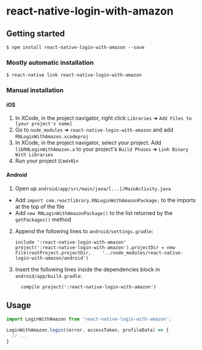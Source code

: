 
# react-native-login-with-amazon

## Getting started

`$ npm install react-native-login-with-amazon --save`

### Mostly automatic installation

`$ react-native link react-native-login-with-amazon`

### Manual installation


#### iOS

1. In XCode, in the project navigator, right click `Libraries` ➜ `Add Files to [your project's name]`
2. Go to `node_modules` ➜ `react-native-login-with-amazon` and add `RNLoginWithAmazon.xcodeproj`
3. In XCode, in the project navigator, select your project. Add `libRNLoginWithAmazon.a` to your project's `Build Phases` ➜ `Link Binary With Libraries`
4. Run your project (`Cmd+R`)<

#### Android

1. Open up `android/app/src/main/java/[...]/MainActivity.java`
  - Add `import com.reactlibrary.RNLoginWithAmazonPackage;` to the imports at the top of the file
  - Add `new RNLoginWithAmazonPackage()` to the list returned by the `getPackages()` method
2. Append the following lines to `android/settings.gradle`:
  	```
  	include ':react-native-login-with-amazon'
  	project(':react-native-login-with-amazon').projectDir = new File(rootProject.projectDir, 	'../node_modules/react-native-login-with-amazon/android')
  	```
3. Insert the following lines inside the dependencies block in `android/app/build.gradle`:
  	```
      compile project(':react-native-login-with-amazon')
  	```


## Usage
```javascript
import LoginWithAmazon from 'react-native-login-with-amazon';

LoginWithAmazon.login((error, accessToken, profileData) => {
  // ...
}
```
  

